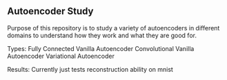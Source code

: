 ## Autoencoder Study
Purpose of this repository is to study a variety of autoencoders in 
different domains to understand how they work and what they are good for.

Types:
    Fully Connected Vanilla Autoencoder
    Convolutional Vanilla Autoencoder
    Variational Autoencoder


Results:
    Currently just tests reconstruction ability on mnist
